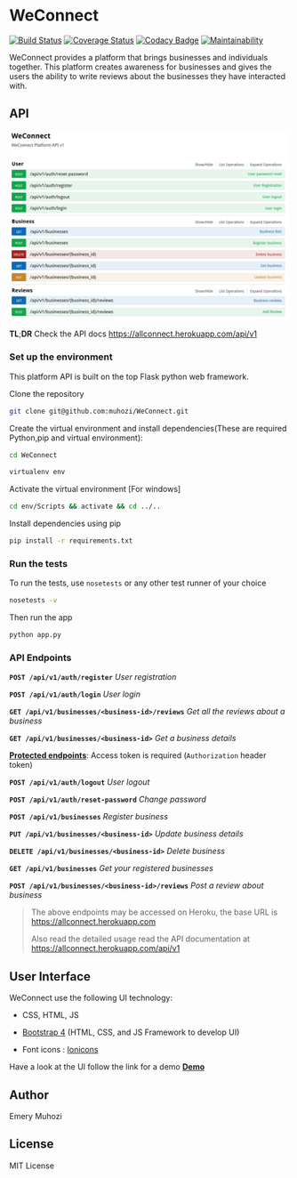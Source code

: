 # WeConnect 
[![Build Status](https://travis-ci.org/muhozi/WeConnect.svg?branch=master)](https://travis-ci.org/muhozi/WeConnect)
[![Coverage Status](https://coveralls.io/repos/github/muhozi/WeConnect/badge.svg)](https://coveralls.io/github/muhozi/WeConnect)
[![Codacy Badge](https://api.codacy.com/project/badge/Grade/430f61e8095c42978b9461b03b7570ae)](https://www.codacy.com/app/muhozi/WeConnect?utm_source=github.com&amp;utm_medium=referral&amp;utm_content=muhozi/WeConnect&amp;utm_campaign=Badge_Grade)
[![Maintainability](https://api.codeclimate.com/v1/badges/4fed0cd96ad48633a616/maintainability)](https://codeclimate.com/github/muhozi/WeConnect/maintainability)


WeConnect provides a platform that brings businesses and individuals together. This platform creates awareness for businesses and gives the users the ability to write reviews about the businesses they have interacted with. 

## API

![Docs](docs.png "Docs")

**TL**;**DR** Check the API docs https://allconnect.herokuapp.com/api/v1 

### Set up the environment

This platform API is built on the top Flask python web framework.

Clone the repository

```sh
git clone git@github.com:muhozi/WeConnect.git
```

Create the virtual environment and install dependencies(These are required Python,pip and virtual environment):

```sh
cd WeConnect
```

```sh
virtualenv env
```

Activate the virtual environment [For windows]

```sh
cd env/Scripts && activate && cd ../..
```

Install dependencies using pip

```sh
pip install -r requirements.txt
```

### Run the tests

To run the tests, use `nosetests` or any other test runner of your choice

```sh
nosetests -v
```

Then run the app

```sh
python app.py
```



### API Endpoints

**`POST /api/v1/auth/register`** *User registration*

**`POST /api/v1/auth/login`** *User login*

**`GET /api/v1/businesses/<business-id>/reviews`** *Get all the reviews about a business*

**`GET /api/v1/businesses/<business-id>`** *Get a business details*

<u>**Protected endpoints**</u>: Access token is required (`Authorization` header token)

**`POST /api/v1/auth/logout`** *User logout*

**`POST /api/v1/auth/reset-password`** *Change password*

**`POST /api/v1/businesses`** *Register business*

**`PUT /api/v1/businesses/<business-id>`** *Update business details*

**`DELETE /api/v1/businesses/<business-id>`** *Delete business*

**`GET /api/v1/businesses`** *Get your registered businesses*

**`POST /api/v1/businesses/<business-id>/reviews`** *Post a review about business*



> The above endpoints may be accessed on Heroku, the base URL is https://allconnect.herokuapp.com
>
> Also read the detailed usage read the API documentation at  https://allconnect.herokuapp.com/api/v1



## User Interface

WeConnect use the following UI technology:

- CSS, HTML, JS


- [Bootstrap 4](https://getbootstrap.com/) (HTML, CSS, and JS Framework to develop UI) 
- Font icons : [Ionicons](http://ionicons.com/)

Have a look at  the UI follow the link for a demo **[Demo](https:///muhozi.github.io/WeConnect/templates)**



## Author

Emery Muhozi



## License

MIT License